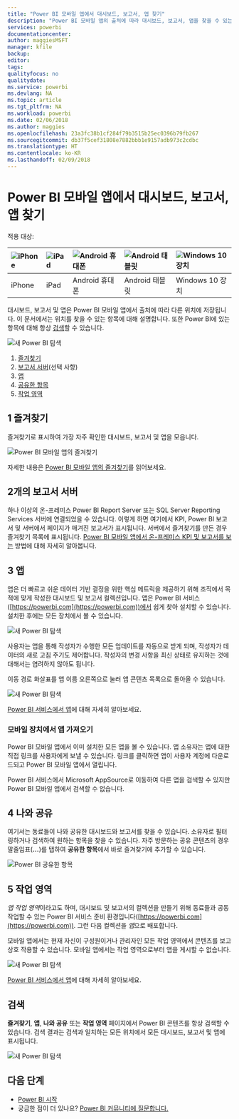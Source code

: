 ```yaml
---
title: "Power BI 모바일 앱에서 대시보드, 보고서, 앱 찾기"
description: "Power BI 모바일 앱의 출처에 따라 대시보드, 보고서, 앱을 찾을 수 있는 위치에 대해 알아봅니다."
services: powerbi
documentationcenter: 
author: maggiesMSFT
manager: kfile
backup: 
editor: 
tags: 
qualityfocus: no
qualitydate: 
ms.service: powerbi
ms.devlang: NA
ms.topic: article
ms.tgt_pltfrm: NA
ms.workload: powerbi
ms.date: 02/06/2018
ms.author: maggies
ms.openlocfilehash: 23a3fc38b1cf284f79b3515b25ec0396b79fb267
ms.sourcegitcommit: db37f5cef31808e7882bbb1e9157adb973c2cdbc
ms.translationtype: HT
ms.contentlocale: ko-KR
ms.lasthandoff: 02/09/2018
---
```

# <a name="find-your-dashboards-reports-and-apps-in-the-power-bi-mobile-apps"></a>Power BI 모바일 앱에서 대시보드, 보고서, 앱 찾기
적용 대상:

| ![iPhone](media/mobile-apps-find-content-mobile-devices/iphone-logo-50-px.png) | ![iPad](media/mobile-apps-find-content-mobile-devices/ipad-logo-50-px.png) | ![Android 휴대폰](media/mobile-apps-find-content-mobile-devices/android-phone-logo-50-px.png) | ![Android 태블릿](media/mobile-apps-find-content-mobile-devices/android-tablet-logo-50-px.png) | ![Windows 10 장치](media/mobile-apps-find-content-mobile-devices/win-10-logo-50-px.png) |
|:--- |:--- |:--- |:--- |:--- |
| iPhone |iPad |Android 휴대폰 |Android 태블릿 |Windows 10 장치 |

대시보드, 보고서 및 앱은 Power BI 모바일 앱에서 출처에 따라 다른 위치에 저장됩니다. 이 문서에서는 위치를 찾을 수 있는 항목에 대해 설명합니다. 또한 Power BI에 있는 항목에 대해 항상 [검색](mobile-apps-find-content-mobile-devices.md#search)할 수 있습니다. 

![새 Power BI 탐색](media/mobile-apps-find-content-mobile-devices/power-bi-mobile-find-content.png)

1. [즐겨찾기](mobile-apps-find-content-mobile-devices.md#1-favorites) 
2. [보고서 서버](mobile-apps-find-content-mobile-devices.md#2-report-servers)(선택 사항)
3. [앱](mobile-apps-find-content-mobile-devices.md#3-apps)
4. [공유한 항목](mobile-apps-find-content-mobile-devices.md#4-shared-with-me)
5. [작업 영역](mobile-apps-find-content-mobile-devices.md#5-workspaces)

## <a name="1-favorites"></a>1 즐겨찾기
즐겨찾기로 표시하여 가장 자주 확인한 대시보드, 보고서 및 앱을 모읍니다. 

![Power BI 모바일 앱의 즐겨찾기](media/mobile-apps-find-content-mobile-devices/power-bi-android-favorites-reports.png)

자세한 내용은 [Power BI 모바일 앱의 즐겨찾기](mobile-apps-favorites.md)를 읽어보세요.

## <a name="2-report-servers"></a>2개의 보고서 서버
하나 이상의 온-프레미스 Power BI Report Server 또는 SQL Server Reporting Services 서버에 연결되었을 수 있습니다. 이렇게 하면 여기에서 KPI, Power BI 보고서 및 서버에서 페이지가 매겨진 보고서가 표시됩니다. 서버에서 즐겨찾기를 만든 경우 즐겨찾기 목록에 표시됩니다. [Power BI 모바일 앱에서 온-프레미스 KPI 및 보고서를 보는](mobile-app-ssrs-kpis-mobile-on-premises-reports.md) 방법에 대해 자세히 알아봅니다.

## <a name="3-apps"></a>3 앱
앱은 더 빠르고 쉬운 데이터 기반 결정을 위한 핵심 메트릭을 제공하기 위해 조직에서 목적에 맞게 작성한 대시보드 및 보고서 컬렉션입니다. 앱은 Power BI 서비스([https://powerbi.com](https://powerbi.com))에서 쉽게 찾아 설치할 수 있습니다. 설치한 후에는 모든 장치에서 볼 수 있습니다. 

![새 Power BI 탐색](media/mobile-apps-find-content-mobile-devices/power-bi-apps-mobile-apps.png)

사용자는 앱을 통해 작성자가 수행한 모든 업데이트를 자동으로 받게 되며, 작성자가 데이터의 새로 고침 주기도 제어합니다. 작성자의 변경 사항을 최신 상태로 유지하는 것에 대해서는 염려하지 않아도 됩니다.

이동 경로 화살표를 앱 이름 오른쪽으로 눌러 앱 콘텐츠 목록으로 돌아올 수 있습니다.

![새 Power BI 탐색](media/mobile-apps-find-content-mobile-devices/power-bi-it-spend-app-android.png)

[Power BI 서비스에서 앱](service-install-use-apps.md)에 대해 자세히 알아보세요.

### <a name="get-an-app-on-a-mobile-device"></a>모바일 장치에서 앱 가져오기
Power BI 모바일 앱에서 이미 설치한 모든 앱을 볼 수 있습니다. 앱 소유자는 앱에 대한 직접 링크를 사용자에게 보낼 수 있습니다. 링크를 클릭하면 앱이 사용자 계정에 다운로드되고 Power BI 모바일 앱에서 열립니다. 

Power BI 서비스에서 Microsoft AppSource로 이동하여 다른 앱을 검색할 수 있지만 Power BI 모바일 앱에서 검색할 수 없습니다. 

## <a name="4-shared-with-me"></a>4 나와 공유
여기서는 동료들이 나와 공유한 대시보드와 보고서를 찾을 수 있습니다. 소유자로 필터링하거나 검색하여 원하는 항목을 찾을 수 있습니다. 자주 방문하는 공유 콘텐츠의 경우 말줄임표(**...**)를 탭하여 **공유한 항목**에서 바로 즐겨찾기에 추가할 수 있습니다.

![Power BI 공유한 항목](media/mobile-apps-find-content-mobile-devices/power-bi-android-shared-fave.png)

## <a name="5-workspaces"></a>5 작업 영역
*앱 작업 영역*이라고도 하며, 대시보드 및 보고서의 컬렉션을 만들기 위해 동료들과 공동 작업할 수 있는 Power BI 서비스 준비 환경입니다([https://powerbi.com](https://powerbi.com)). 그런 다음 컬렉션을 *앱*으로 배포합니다. 

모바일 앱에서는 현재 자신이 구성원이거나 관리자인 모든 작업 영역에서 콘텐츠를 보고 상호 작용할 수 있습니다. 모바일 앱에서는 작업 영역으로부터 앱을 게시할 수 없습니다.

![새 Power BI 탐색](media/mobile-apps-find-content-mobile-devices/power-bi-mobile-workspaces-home-android.png)

[Power BI 서비스에서 앱](service-install-use-apps.md)에 대해 자세히 알아보세요.

## <a name="search"></a>검색
**즐겨찾기**, **앱**, **나와 공유** 또는 **작업 영역** 페이지에서 Power BI 콘텐츠를 항상 검색할 수 있습니다. 검색 결과는 검색과 일치하는 모든 위치에서 모든 대시보드, 보고서 및 앱에 표시됩니다. 

![새 Power BI 탐색](media/mobile-apps-find-content-mobile-devices/power-bi-mobile-search.png)

## <a name="next-steps"></a>다음 단계
* [Power BI 시작](service-get-started.md)
* 궁금한 점이 더 있나요? [Power BI 커뮤니티에 질문합니다.](http://community.powerbi.com/)

